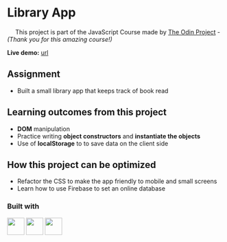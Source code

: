 # Library App

<img src="https://www.theodinproject.com/assets/odin-logo-bd86cf893a3de1f1daceabc1377f58669776616a91ab70c601fd5c16a4686468.svg" width="15"> This project is part of the JavaScript Course made by [The Odin Project](www.theodinproject.com) - *(Thank you for this amazing course!)* 

**Live demo:** [url]() 


## Assignment
-  Built a small library app that keeps track of book read

## Learning outcomes from this project
- **DOM** manipulation
- Practice writing **object constructors** and **instantiate the objects**
- Use of **localStorage** to to save data on the client side

## How this project can be optimized
- Refactor the CSS to make the app friendly to mobile and small screens
- Learn how to use Firebase to set an online database

### Built with
<img src="https://image.flaticon.com/icons/png/512/136/136528.png" width="40">
<img src="https://image.flaticon.com/icons/png/512/136/136527.png" width="40">
<img src="https://image.flaticon.com/icons/png/512/136/136530.png" width="40">